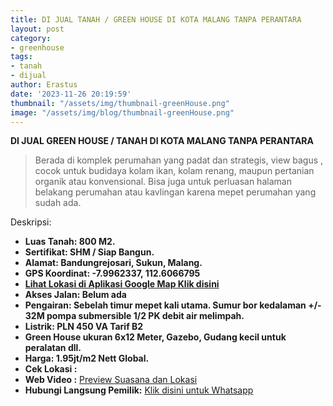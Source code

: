 ```yaml
---
title: DI JUAL TANAH / GREEN HOUSE DI KOTA MALANG TANPA PERANTARA
layout: post
category:
- greenhouse
tags:
- tanah
- dijual
author: Erastus
date: '2023-11-26 20:19:59'
thumbnail: "/assets/img/thumbnail-greenHouse.png"
image: "/assets/img/blog/thumbnail-greenHouse.png"
---
```


**DI JUAL GREEN HOUSE / TANAH DI KOTA MALANG TANPA PERANTARA**
> Berada di komplek perumahan yang padat dan strategis, view bagus , cocok untuk budidaya kolam ikan, kolam renang, maupun pertanian organik atau konvensional. Bisa juga untuk perluasan halaman belakang perumahan atau kavlingan karena mepet perumahan yang sudah ada.

Deskripsi:
* **Luas Tanah: 800 M2.**
* **Sertifikat: SHM / Siap Bangun.**
* **Alamat: Bandungrejosari, Sukun, Malang.**
* **GPS Koordinat: -7.9962337, 112.6066795**
* **[Lihat Lokasi di Aplikasi Google Map Klik disini](https://maps.app.goo.gl/iMobdA4uSxqPqvWN9)**
* **Akses Jalan: Belum ada**
* **Pengairan: Sebelah timur mepet kali utama. Sumur bor kedalaman +/- 32M pompa submersible 1/2 PK debit air melimpah.**
* **Listrik: PLN 450 VA Tarif B2**
* **Green House ukuran 6x12 Meter, Gazebo, Gudang kecil untuk peralatan dll.**
* **Harga: 1.95jt/m2 Nett Global.**
* **Cek Lokasi :**
* **Web Video :** [Preview Suasana dan Lokasi
](https://www.tropi.cyou/index-video/)
* **Hubungi Langsung Pemilik:** [Klik disini untuk Whatsapp](https://wa.me/6287886565462)
